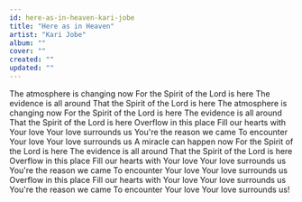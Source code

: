 ```yaml
---
id: here-as-in-heaven-kari-jobe
title: "Here as in Heaven"
artist: "Kari Jobe"
album: ""
cover: ""
created: ""
updated: ""
---
```


The atmosphere is changing now
For the Spirit of the Lord is here
The evidence is all around
That the Spirit of the Lord is here
The atmosphere is changing now
For the Spirit of the Lord is here
The evidence is all around
That the Spirit of the Lord is here
Overflow in this place
Fill our hearts with Your love
Your love surrounds us
You're the reason we came
To encounter Your love
Your love surrounds us
A miracle can happen now
For the Spirit of the Lord is here
The evidence is all around
That the Spirit of the Lord is here
Overflow in this place
Fill our hearts with Your love
Your love surrounds us
You're the reason we came
To encounter Your love
Your love surrounds us
Overflow in this place
Fill our hearts with Your love
Your love surrounds us
You're the reason we came
To encounter Your love
Your love surrounds us!